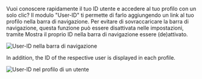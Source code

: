 Vuoi conoscere rapidamente il tuo ID utente e accedere al tuo profilo con un solo clic?
Il modulo "User-ID" ti permette di farlo aggiungendo un link al tuo profilo nella barra di navigazione.
Per evitare di sovraccaricare la barra di navigazione, questa funzione può essere disattivata nelle impostazioni,
tramite Mostra il proprio ID nella barra di navigazione essere (de)attivato.

![User-ID nella barra di navigazione](assets/it_IT/navbar.png)

In addition, the ID of the respective user is displayed in each profile.

![User-ID nel profilo di un utente](assets/it_IT/profile.png)
